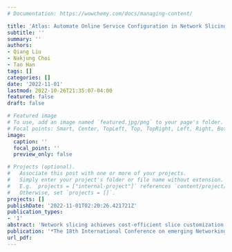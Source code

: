 ```yaml
---
# Documentation: https://wowchemy.com/docs/managing-content/

title: 'Atlas: Automate Online Service Configuration in Network Slicing'
subtitle: ''
summary: ''
authors:
- Qiang Liu
- Nakjung Choi
- Tao Han
tags: []
categories: []
date: '2022-11-01'
lastmod: 2022-10-26T21:35:07-04:00
featured: false
draft: false

# Featured image
# To use, add an image named `featured.jpg/png` to your page's folder.
# Focal points: Smart, Center, TopLeft, Top, TopRight, Left, Right, BottomLeft, Bottom, BottomRight.
image:
  caption: ''
  focal_point: ''
  preview_only: false

# Projects (optional).
#   Associate this post with one or more of your projects.
#   Simply enter your project's folder or file name without extension.
#   E.g. `projects = ["internal-project"]` references `content/project/deep-learning/index.md`.
#   Otherwise, set `projects = []`.
projects: []
publishDate: '2022-11-01T02:20:26.421721Z'
publication_types:
- '1'
abstract: 'Network slicing achieves cost-efficient slice customization to support heterogeneous applications and services. Configuring cross-domain resources to end-to-end slices based on service-level agreements, however, is challenging, due to the complicated underlying correlations and the simulation-to-reality discrepancy between simulators and real networks. In this paper, we propose Atlas, an online network slicing system, which automates the service configuration of slices via safe and sample-efficient learn-to-configure approaches in three interrelated stages. First, we design a learning-based simulator to reduce the sim-to-real discrepancy, which is accomplished by a new parameter searching method based on Bayesian optimization. Second, we offline train the policy in the augmented simulator via a novel offline algorithm with a Bayesian neural network and parallel Thompson sampling. Third, we online learn the policy in real networks with a novel online algorithm with safe exploration and Gaussian process regression. We implement Atlas on an end-to-end network prototype based on OpenAirInterface RAN, OpenDayLight SDN transport, OpenAir-CN core network, and Docker-based edge server. Experimental results show that, compared to state-of-the-art solutions, Atlas achieves 63.9% and 85.7% regret reduction on resource usage and slice quality of experience during the online learning stage, respectively.'
publication: '*The 18th International Conference on emerging Networking EXperiments and Technologies (ACM CoNEXT)*'
url_pdf: 
---
```


